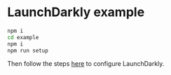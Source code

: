 # LaunchDarkly example

```sh
npm i
cd example
npm i
npm run setup
```

Then follow the steps [here](../README.md#configure-the-launchdarkly-integration)
to configure LaunchDarkly.
